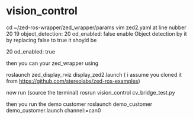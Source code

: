 # vision_control

cd ~/zed-ros-wrapper/zed_wrapper/params
vim zed2.yaml
at line nubber 20
19 object_detection:
20    od_enabled:                 false
enable Object detection by it by replacing false to true
it shoyld be 

20    od_enabled:                 true

then you can your zed_wrapper using 

roslaunch zed_display_rviz display_zed2.launch 
( i assume you cloned it from https://github.com/stereolabs/zed-ros-examples)

now run (source the terminal)
rosrun vision_control cv_bridge_test.py

then you run the demo customer 
roslaunch demo_customer demo_customer.launch channel:=can0